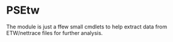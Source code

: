# PSEtw

The module is just a ffew small cmdlets to help extract data from ETW/nettrace files for further analysis.
